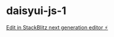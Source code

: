 # daisyui-js-1

[Edit in StackBlitz next generation editor ⚡️](https://stackblitz.com/~/github.com/nwpcgn/daisyui-js-1)